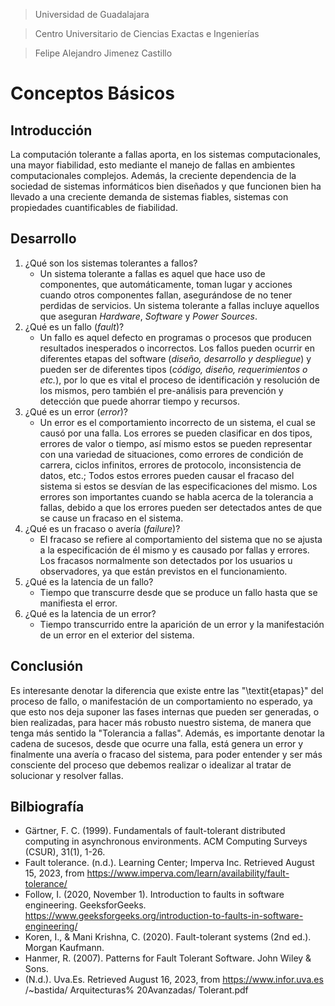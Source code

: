 > Universidad de Guadalajara

> Centro Universitario de Ciencias Exactas e Ingenierías

> Felipe Alejandro Jimenez Castillo

# Conceptos Básicos
## Introducción
La computación tolerante a fallas aporta, en los sistemas computacionales, una mayor fiabilidad, esto mediante el manejo de fallas en ambientes computacionales complejos. Además, la creciente dependencia de la sociedad de sistemas informáticos bien diseñados y que funcionen bien ha llevado a una creciente demanda de sistemas fiables, sistemas con propiedades cuantificables de fiabilidad.

## Desarrollo
1. ¿Qué son los sistemas tolerantes a fallos?
    - Un sistema tolerante a fallas es aquel que hace uso de componentes, que automáticamente, toman lugar y acciones cuando otros componentes fallan, asegurándose de no tener perdidas de servicios. Un sistema tolerante a fallas incluye aquellos que aseguran _Hardware_, _Software_ y _Power Sources_.
2. ¿Qué es un fallo (_fault_)?
    - Un fallo es aquel defecto en programas o procesos que producen resultados inesperados o incorrectos. Los fallos pueden ocurrir en diferentes etapas del software (_diseño, desarrollo y despliegue_) y pueden ser de diferentes tipos (_código, diseño, requerimientos o etc._), por lo que es vital el proceso de identificación y resolución de los mismos, pero también el pre-análisis para prevención y detección que puede ahorrar tiempo y recursos. 
3. ¿Qué es un error (_error_)?
    - Un error es el comportamiento incorrecto de un sistema, el cual se causó por una falla. Los errores se pueden clasificar en dos tipos, errores de valor o tiempo, así mismo estos se pueden representar con una variedad de situaciones, como errores de condición de carrera, ciclos infinitos, errores de protocolo, inconsistencia de datos, etc.; Todos estos errores pueden causar el fracaso del sistema si estos se desvían de las especificaciones del mismo. Los errores son importantes cuando se habla acerca de la tolerancia a fallas, debido a que los errores pueden ser detectados antes de que se cause un fracaso en el sistema.
4. ¿Qué es un fracaso o avería (_failure_)?
    - El fracaso se refiere al comportamiento del sistema que no se ajusta a la especificación de él mismo y es causado por fallas y errores. Los fracasos normalmente son detectados por los usuarios u observadores, ya que están previstos en el funcionamiento.
5. ¿Qué es la latencia de un fallo?
    - Tiempo que transcurre desde que se produce un fallo hasta que se manifiesta el error.
6. ¿Qué es la latencia de un error?
    - Tiempo transcurrido entre la aparición de un error y la manifestación de un error en el exterior del sistema.

## Conclusión
Es interesante denotar la diferencia que existe entre las "\textit{etapas}"  del proceso de fallo, o manifestación de un comportamiento no esperado, ya que esto nos deja suponer las fases internas que pueden ser generadas, o bien realizadas, para hacer más robusto nuestro sistema, de manera que tenga más sentido la "Tolerancia a fallas". Además, es importante denotar la cadena de sucesos, desde que ocurre una falla, está genera un error y finalmente una avería o fracaso del sistema, para poder entender y ser más consciente del proceso que debemos realizar o idealizar al tratar de solucionar y resolver fallas. 

## Bilbiografía

- Gärtner, F. C. (1999). Fundamentals of fault-tolerant distributed computing in asynchronous environments. ACM Computing Surveys (CSUR), 31(1), 1-26.
- Fault tolerance. (n.d.). Learning Center; Imperva Inc. Retrieved August 15, 2023, from https://www.imperva.com/learn/availability/fault-tolerance/
- Follow, I. (2020, November 1). Introduction to faults in software engineering. GeeksforGeeks. https://www.geeksforgeeks.org/introduction-to-faults-in-software-engineering/
- Koren, I., \& Mani Krishna, C. (2020). Fault-tolerant systems (2nd ed.). Morgan Kaufmann.
- Hanmer, R. (2007). Patterns for Fault Tolerant Software. John Wiley \& Sons.
- (N.d.). Uva.Es. Retrieved August 16, 2023, from https://www.infor.uva.es /~bastida/ Arquitecturas\% 20Avanzadas/ Tolerant.pdf